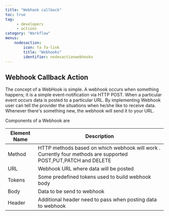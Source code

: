 ```yaml
---
title: "Webhook callback"
toc: true
tag: 
     - developers
     - actions
category: "Workflow"
menus: 
    nodesaction:
        icon: fa fa-link
        title: "Webhooks" 
        identifier: nodesactionwebhooks
---
```


## Webhook Callback Action 

The concept of a WebHook is simple. A webhook occurs when something happens; it is a simple event-notification via HTTP POST. When a particular event occurs data is posted to a particular URL. By implementing Webhook user can tell the provider the situations when he/she like to receive data. Whenever there's something new, the webhook will send it to your URL.

Components of a Webhook are

|  Element Name | Description  |
|---|---|
| Method  | HTTP methods based on which webhook will work . Currently four methods are supported POST,PUT,PATCH and DELETE |
| URL  | Webhook URL where data will be posted |
| Tokens  | Some predefined tokens used to build webhook body|
| Body  | Data to be send to webhook |
| Header  | Additional header need to pass when posting data to webhook |